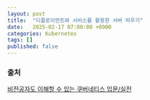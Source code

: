```yaml
---
layout: post
title:  "디플로이먼트와 서비스를 활용한 서버 띄우기"
date:   2025-02-17 07:00:00 +0900
categories: Kubernetes
tags: []
published: false
---
```


### 출처

[비전공자도 이해할 수 있는 쿠버네티스 입문/실전](https://www.inflearn.com/course/%EB%B9%84%EC%A0%84%EA%B3%B5%EC%9E%90-%EC%BF%A0%EB%B2%84%EB%84%A4%ED%8B%B0%EC%8A%A4-%EC%9E%85%EB%AC%B8-%EC%8B%A4%EC%A0%84)